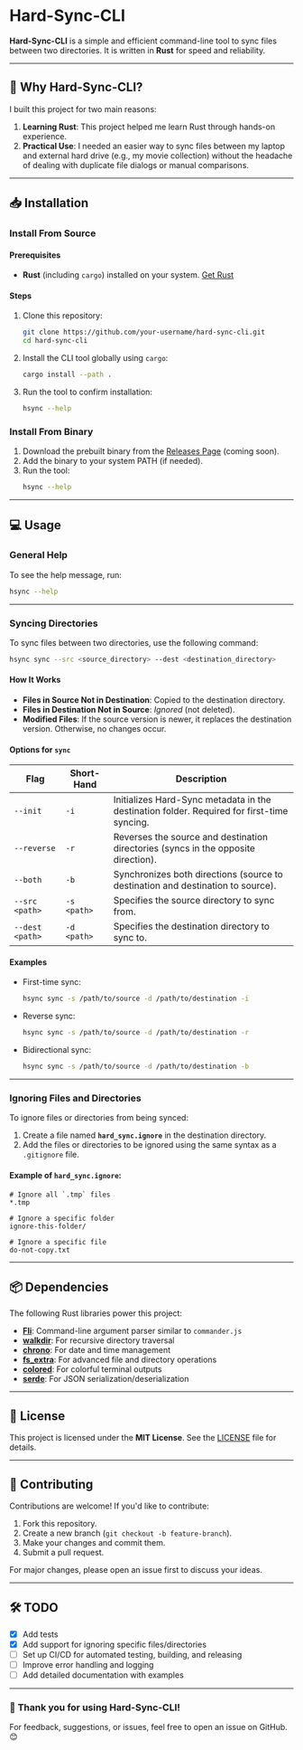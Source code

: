 # Hard-Sync-CLI 

**Hard-Sync-CLI** is a simple and efficient command-line tool to sync files between two directories. It is written in **Rust** for speed and reliability. 

---

## 🚀 **Why Hard-Sync-CLI?**

I built this project for two main reasons:

1. **Learning Rust**: This project helped me learn Rust through hands-on experience.
2. **Practical Use**: I needed an easier way to sync files between my laptop and external hard drive (e.g., my movie collection) without the headache of dealing with duplicate file dialogs or manual comparisons.

---

## 📥 **Installation**

### Install From Source
#### Prerequisites
- **Rust** (including `cargo`) installed on your system. [Get Rust](https://www.rust-lang.org/tools/install)

#### Steps
1. Clone this repository:
   ```bash
   git clone https://github.com/your-username/hard-sync-cli.git
   cd hard-sync-cli
   ```

2. Install the CLI tool globally using `cargo`:
   ```bash
   cargo install --path .
   ```

3. Run the tool to confirm installation:
   ```bash
   hsync --help
   ```

### Install From Binary
1. Download the prebuilt binary from the [Releases Page](#) (coming soon).
2. Add the binary to your system PATH (if needed).
3. Run the tool:
   ```bash
   hsync --help
   ```

---

## 💻 **Usage**

### General Help
To see the help message, run:
```bash
hsync --help
```

---

### Syncing Directories
To sync files between two directories, use the following command:
```bash
hsync sync --src <source_directory> --dest <destination_directory>
```

#### **How It Works**
- **Files in Source Not in Destination**: Copied to the destination directory.
- **Files in Destination Not in Source**: *Ignored* (not deleted).
- **Modified Files**: If the source version is newer, it replaces the destination version. Otherwise, no changes occur.

#### **Options for `sync`**
| **Flag**          | **Short-Hand** | **Description**                                                                 |
|--------------------|----------------|---------------------------------------------------------------------------------|
| `--init`          | `-i`           | Initializes Hard-Sync metadata in the destination folder. Required for first-time syncing. |
| `--reverse`       | `-r`           | Reverses the source and destination directories (syncs in the opposite direction). |
| `--both`          | `-b`           | Synchronizes both directions (source to destination and destination to source). |
| `--src <path>`    | `-s <path>`    | Specifies the source directory to sync from.                                    |
| `--dest <path>`   | `-d <path>`    | Specifies the destination directory to sync to.                                |

#### **Examples**
- First-time sync:
  ```bash
  hsync sync -s /path/to/source -d /path/to/destination -i
  ```
- Reverse sync:
  ```bash
  hsync sync -s /path/to/source -d /path/to/destination -r
  ```
- Bidirectional sync:
  ```bash
  hsync sync -s /path/to/source -d /path/to/destination -b
  ```

---

### Ignoring Files and Directories

To ignore files or directories from being synced:
1. Create a file named **`hard_sync.ignore`** in the destination directory.
2. Add the files or directories to be ignored using the same syntax as a `.gitignore` file.

#### Example of `hard_sync.ignore`:
```plaintext
# Ignore all `.tmp` files
*.tmp

# Ignore a specific folder
ignore-this-folder/

# Ignore a specific file
do-not-copy.txt
```

---

## 📦 **Dependencies**

The following Rust libraries power this project:
- [**Fli**](https://github.com/codad5/fli): Command-line argument parser similar to `commander.js`
- [**walkdir**](https://crates.io/crates/walkdir): For recursive directory traversal
- [**chrono**](https://crates.io/crates/chrono): For date and time management
- [**fs_extra**](https://crates.io/crates/fs_extra): For advanced file and directory operations
- [**colored**](https://crates.io/crates/colored): For colorful terminal outputs
- [**serde**](https://crates.io/crates/serde): For JSON serialization/deserialization

---

## 📄 **License**
This project is licensed under the **MIT License**. See the [LICENSE](LICENSE) file for details.

---

## 🤝 **Contributing**

Contributions are welcome! If you'd like to contribute:
1. Fork this repository.
2. Create a new branch (`git checkout -b feature-branch`).
3. Make your changes and commit them.
4. Submit a pull request.

For major changes, please open an issue first to discuss your ideas.

---

## 🛠️ **TODO**
- [x] Add tests
- [x] Add support for ignoring specific files/directories
- [ ] Set up CI/CD for automated testing, building, and releasing
- [ ] Improve error handling and logging
- [ ] Add detailed documentation with examples

---

### 🎉 **Thank you for using Hard-Sync-CLI!**

For feedback, suggestions, or issues, feel free to open an issue on GitHub. 😊 

